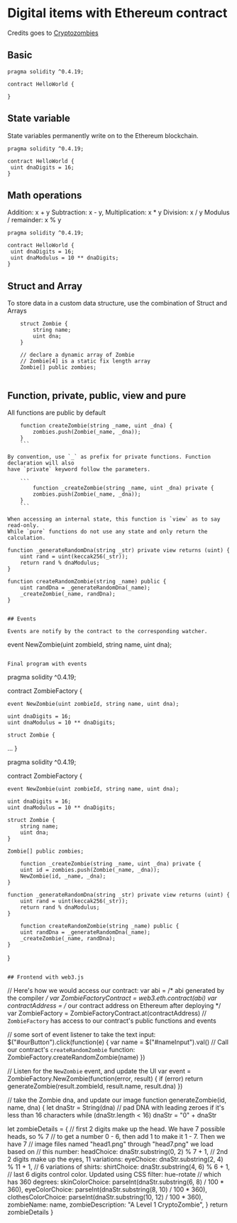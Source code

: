 # Digital items with Ethereum contract 

Credits goes to [Cryptozombies](https://cryptozombies.io)


## Basic

```
pragma solidity ^0.4.19;

contract HelloWorld {

}
```

## State variable

State variables permanently write on to the Ethereum blockchain.
```
pragma solidity ^0.4.19;

contract HelloWorld {
 uint dnaDigits = 16;
}
```

## Math operations

Addition: x + y
Subtraction: x - y,
Multiplication: x * y
Division: x / y
Modulus / remainder: x % y


```
pragma solidity ^0.4.19;

contract HelloWorld {
 uint dnaDigits = 16;
 uint dnaModulus = 10 ** dnaDigits;
}
```

## Struct and Array

To store data in a custom data structure, use the combination of Struct and Arrays

```
    struct Zombie {
        string name;
        uint dna;
    }
    
    // declare a dynamic array of Zombie
    // Zombie[4] is a static fix length array
    Zombie[] public zombies;
    
```

## Function, private, public, view and pure

All functions are public by default
```
    function createZombie(string _name, uint _dna) {
        zombies.push(Zombie(_name, _dna));
    }
    ```
    
By convention, use `_` as prefix for private functions. Function declaration will also
have `private` keyword follow the parameters.

    ```
        function _createZombie(string _name, uint _dna) private {
        zombies.push(Zombie(_name, _dna));
    }
    ```
    
When accessing an internal state, this function is `view` as to say read-only. 
While `pure` functions do not use any state and only return the calculation.

```
    function _generateRandomDna(string _str) private view returns (uint) {
        uint rand = uint(keccak256(_str));
        return rand % dnaModulus;
    }

    function createRandomZombie(string _name) public {
        uint randDna = _generateRandomDna(_name);
        _createZombie(_name, randDna);
    }
```

## Events

Events are notify by the contract to the corresponding watcher.

```
event NewZombie(uint zombieId, string name, uint dna);
```

Final program with events

```
pragma solidity ^0.4.19;

contract ZombieFactory {

    event NewZombie(uint zombieId, string name, uint dna);

    uint dnaDigits = 16;
    uint dnaModulus = 10 ** dnaDigits;

    struct Zombie {
…
}

pragma solidity ^0.4.19;

contract ZombieFactory {

    event NewZombie(uint zombieId, string name, uint dna);

    uint dnaDigits = 16;
    uint dnaModulus = 10 ** dnaDigits;

    struct Zombie {
        string name;
        uint dna;
    }

    Zombie[] public zombies;
    
        function _createZombie(string _name, uint _dna) private {
        uint id = zombies.push(Zombie(_name, _dna));
        NewZombie(id, _name, _dna);
    } 

    function _generateRandomDna(string _str) private view returns (uint) {
        uint rand = uint(keccak256(_str));
        return rand % dnaModulus;
    }
    
        function createRandomZombie(string _name) public {
        uint randDna = _generateRandomDna(_name);
        _createZombie(_name, randDna);
    }

}

```

## Frontend with web3.js

```
// Here's how we would access our contract:
var abi = /* abi generated by the compiler */
var ZombieFactoryContract = web3.eth.contract(abi)
var contractAddress = /* our contract address on Ethereum after deploying */
var ZombieFactory = ZombieFactoryContract.at(contractAddress)
// `ZombieFactory` has access to our contract's public functions and events

// some sort of event listener to take the text input:
$("#ourButton").click(function(e) {
  var name = $("#nameInput").val()
  // Call our contract's `createRandomZombie` function:
  ZombieFactory.createRandomZombie(name)
})

// Listen for the `NewZombie` event, and update the UI
var event = ZombieFactory.NewZombie(function(error, result) {
  if (error) return
  generateZombie(result.zombieId, result.name, result.dna)
})

// take the Zombie dna, and update our image
function generateZombie(id, name, dna) {
  let dnaStr = String(dna)
  // pad DNA with leading zeroes if it's less than 16 characters
  while (dnaStr.length < 16)
    dnaStr = "0" + dnaStr

  let zombieDetails = {
    // first 2 digits make up the head. We have 7 possible heads, so % 7
    // to get a number 0 - 6, then add 1 to make it 1 - 7. Then we have 7
    // image files named "head1.png" through "head7.png" we load based on
    // this number:
    headChoice: dnaStr.substring(0, 2) % 7 + 1,
    // 2nd 2 digits make up the eyes, 11 variations:
    eyeChoice: dnaStr.substring(2, 4) % 11 + 1,
    // 6 variations of shirts:
    shirtChoice: dnaStr.substring(4, 6) % 6 + 1,
    // last 6 digits control color. Updated using CSS filter: hue-rotate
    // which has 360 degrees:
    skinColorChoice: parseInt(dnaStr.substring(6, 8) / 100 * 360),
    eyeColorChoice: parseInt(dnaStr.substring(8, 10) / 100 * 360),
    clothesColorChoice: parseInt(dnaStr.substring(10, 12) / 100 * 360),
    zombieName: name,
    zombieDescription: "A Level 1 CryptoZombie",
  }
  return zombieDetails
}
```
